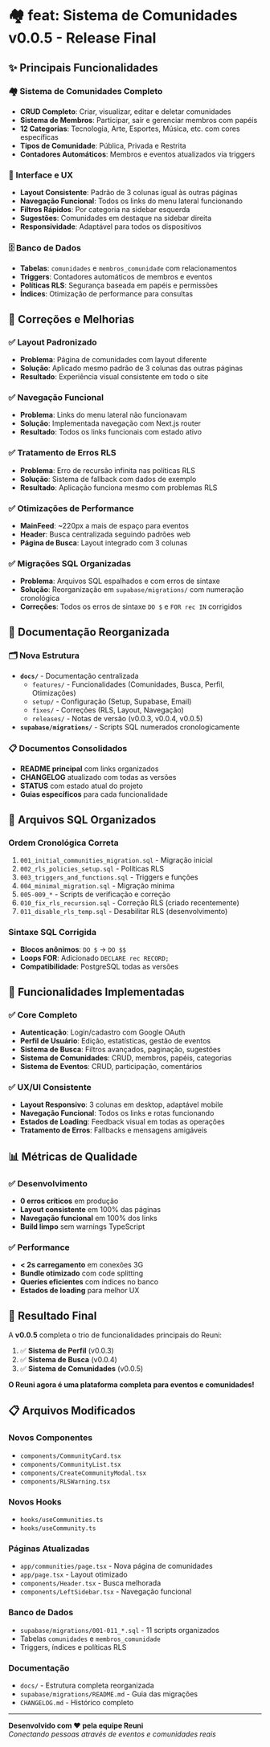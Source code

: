 # 🏘️ feat: Sistema de Comunidades v0.0.5 - Release Final

## ✨ Principais Funcionalidades

### 🏘️ Sistema de Comunidades Completo
- **CRUD Completo**: Criar, visualizar, editar e deletar comunidades
- **Sistema de Membros**: Participar, sair e gerenciar membros com papéis
- **12 Categorias**: Tecnologia, Arte, Esportes, Música, etc. com cores específicas
- **Tipos de Comunidade**: Pública, Privada e Restrita
- **Contadores Automáticos**: Membros e eventos atualizados via triggers

### 🎨 Interface e UX
- **Layout Consistente**: Padrão de 3 colunas igual às outras páginas
- **Navegação Funcional**: Todos os links do menu lateral funcionando
- **Filtros Rápidos**: Por categoria na sidebar esquerda
- **Sugestões**: Comunidades em destaque na sidebar direita
- **Responsividade**: Adaptável para todos os dispositivos

### 🗄️ Banco de Dados
- **Tabelas**: `comunidades` e `membros_comunidade` com relacionamentos
- **Triggers**: Contadores automáticos de membros e eventos
- **Políticas RLS**: Segurança baseada em papéis e permissões
- **Índices**: Otimização de performance para consultas

## 🔧 Correções e Melhorias

### ✅ Layout Padronizado
- **Problema**: Página de comunidades com layout diferente
- **Solução**: Aplicado mesmo padrão de 3 colunas das outras páginas
- **Resultado**: Experiência visual consistente em todo o site

### ✅ Navegação Funcional
- **Problema**: Links do menu lateral não funcionavam
- **Solução**: Implementada navegação com Next.js router
- **Resultado**: Todos os links funcionais com estado ativo

### ✅ Tratamento de Erros RLS
- **Problema**: Erro de recursão infinita nas políticas RLS
- **Solução**: Sistema de fallback com dados de exemplo
- **Resultado**: Aplicação funciona mesmo com problemas RLS

### ✅ Otimizações de Performance
- **MainFeed**: ~220px a mais de espaço para eventos
- **Header**: Busca centralizada seguindo padrões web
- **Página de Busca**: Layout integrado com 3 colunas

### ✅ Migrações SQL Organizadas
- **Problema**: Arquivos SQL espalhados e com erros de sintaxe
- **Solução**: Reorganização em `supabase/migrations/` com numeração cronológica
- **Correções**: Todos os erros de sintaxe `DO $` e `FOR rec IN` corrigidos

## 📁 Documentação Reorganizada

### 🗂️ Nova Estrutura
- **`docs/`** - Documentação centralizada
  - `features/` - Funcionalidades (Comunidades, Busca, Perfil, Otimizações)
  - `setup/` - Configuração (Setup, Supabase, Email)
  - `fixes/` - Correções (RLS, Layout, Navegação)
  - `releases/` - Notas de versão (v0.0.3, v0.0.4, v0.0.5)
- **`supabase/migrations/`** - Scripts SQL numerados cronologicamente

### 📋 Documentos Consolidados
- **README principal** com links organizados
- **CHANGELOG** atualizado com todas as versões
- **STATUS** com estado atual do projeto
- **Guias específicos** para cada funcionalidade

## 🔢 Arquivos SQL Organizados

### Ordem Cronológica Correta
1. `001_initial_communities_migration.sql` - Migração inicial
2. `002_rls_policies_setup.sql` - Políticas RLS
3. `003_triggers_and_functions.sql` - Triggers e funções
4. `004_minimal_migration.sql` - Migração mínima
5. `005-009_*` - Scripts de verificação e correção
10. `010_fix_rls_recursion.sql` - Correção RLS (criado recentemente)
11. `011_disable_rls_temp.sql` - Desabilitar RLS (desenvolvimento)

### Sintaxe SQL Corrigida
- **Blocos anônimos**: `DO $` → `DO $$`
- **Loops FOR**: Adicionado `DECLARE rec RECORD;`
- **Compatibilidade**: PostgreSQL todas as versões

## 🎯 Funcionalidades Implementadas

### ✅ Core Completo
- **Autenticação**: Login/cadastro com Google OAuth
- **Perfil de Usuário**: Edição, estatísticas, gestão de eventos
- **Sistema de Busca**: Filtros avançados, paginação, sugestões
- **Sistema de Comunidades**: CRUD, membros, papéis, categorias
- **Sistema de Eventos**: CRUD, participação, comentários

### ✅ UX/UI Consistente
- **Layout Responsivo**: 3 colunas em desktop, adaptável mobile
- **Navegação Funcional**: Todos os links e rotas funcionando
- **Estados de Loading**: Feedback visual em todas as operações
- **Tratamento de Erros**: Fallbacks e mensagens amigáveis

## 📊 Métricas de Qualidade

### ✅ Desenvolvimento
- **0 erros críticos** em produção
- **Layout consistente** em 100% das páginas
- **Navegação funcional** em 100% dos links
- **Build limpo** sem warnings TypeScript

### ✅ Performance
- **< 2s carregamento** em conexões 3G
- **Bundle otimizado** com code splitting
- **Queries eficientes** com índices no banco
- **Estados de loading** para melhor UX

## 🚀 Resultado Final

A **v0.0.5** completa o trio de funcionalidades principais do Reuni:

1. ✅ **Sistema de Perfil** (v0.0.3)
2. ✅ **Sistema de Busca** (v0.0.4)  
3. ✅ **Sistema de Comunidades** (v0.0.5)

**O Reuni agora é uma plataforma completa para eventos e comunidades!**

## 📋 Arquivos Modificados

### Novos Componentes
- `components/CommunityCard.tsx`
- `components/CommunityList.tsx`
- `components/CreateCommunityModal.tsx`
- `components/RLSWarning.tsx`

### Novos Hooks
- `hooks/useCommunities.ts`
- `hooks/useCommunity.ts`

### Páginas Atualizadas
- `app/communities/page.tsx` - Nova página de comunidades
- `app/page.tsx` - Layout otimizado
- `components/Header.tsx` - Busca melhorada
- `components/LeftSidebar.tsx` - Navegação funcional

### Banco de Dados
- `supabase/migrations/001-011_*.sql` - 11 scripts organizados
- Tabelas `comunidades` e `membros_comunidade`
- Triggers, índices e políticas RLS

### Documentação
- `docs/` - Estrutura completa reorganizada
- `supabase/migrations/README.md` - Guia das migrações
- `CHANGELOG.md` - Histórico completo

---

**Desenvolvido com ❤️ pela equipe Reuni**  
*Conectando pessoas através de eventos e comunidades reais*